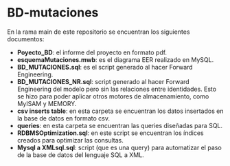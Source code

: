 # BD-mutaciones
En la rama main de este repositorio se encuentran los siguientes documentos:
- **Poyecto_BD**: el informe del proyecto en formato pdf.
- **esquemaMutaciones.mwb**: es el diagrama EER realizado en MySQL.
- **BD_MUTACIONES.sql**: es el script generado al hacer Forward Engineering.
- **BD_MUTACIONES_NR.sql**: script generado al hacer Forward Engineering del modelo pero sin las relaciones entre identidades. Esto se hizo para poder aplicar otros motores de almacenamiento, como MyISAM y MEMORY.
- **csv inserts table**: en esta carpeta se encuentran los datos insertados en la base de datos en formato csv.
- **queries**: en esta carpeta se encuentran las queries diseñadas para SQL.
- **RDBMSOptimization.sql**: en este script se encuentran los índices creados para optimizar las consultas.
- **Mysql a XMLsql.sql**: script (que es una query) para automatizar el paso de la base de datos del lenguaje SQL a XML.
